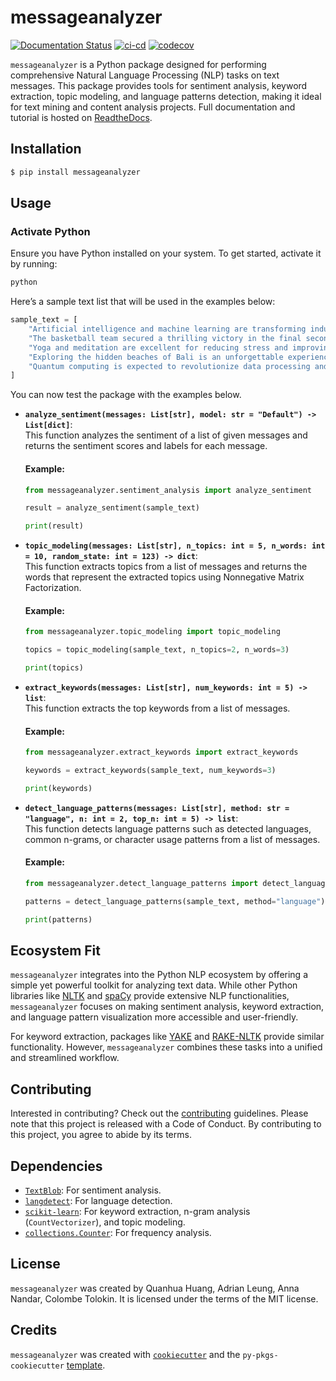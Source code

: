 # messageanalyzer

[![Documentation Status](https://readthedocs.org/projects/dsci524-text-analyzer-19/badge/?version=latest)](https://dsci524-text-analyzer-19.readthedocs.io/en/latest/?badge=latest) [![ci-cd](https://github.com/UBC-MDS/DSCI524_Text_Analyzer_19/actions/workflows/ci-cd.yml/badge.svg)](https://github.com/UBC-MDS/DSCI524_Text_Analyzer_19/actions/workflows/ci-cd.yml) [![codecov](https://codecov.io/gh/UBC-MDS/DSCI524_Text_Analyzer_19/graph/badge.svg?token=V1vuzkqQXg)](https://codecov.io/gh/UBC-MDS/DSCI524_Text_Analyzer_19)

`messageanalyzer` is a Python package designed for performing comprehensive Natural Language Processing (NLP) tasks on text messages. This package provides tools for sentiment analysis, keyword extraction, topic modeling, and language patterns detection, making it ideal for text mining and content analysis projects. Full documentation and tutorial is hosted on [ReadtheDocs](https://dsci524-text-analyzer-19.readthedocs.io/en/latest/?badge=latest).

## Installation

``` bash
$ pip install messageanalyzer
```

## Usage

### **Activate Python**
Ensure you have Python installed on your system. To get started, activate it by running:

```bash
python
```

Here’s a sample text list that will be used in the examples below:

```python
sample_text = [
    "Artificial intelligence and machine learning are transforming industries around the globe.",
    "The basketball team secured a thrilling victory in the final seconds of the game.",
    "Yoga and meditation are excellent for reducing stress and improving mental health.",
    "Exploring the hidden beaches of Bali is an unforgettable experience for any traveler.",
    "Quantum computing is expected to revolutionize data processing and cryptography."
]
```

You can now test the package with the examples below.

-   **`analyze_sentiment(messages: List[str], model: str = "Default") -> List[dict]`**:\
    This function analyzes the sentiment of a list of given messages and returns the sentiment scores and labels for each message.

    #### Example:
    ```python
    from messageanalyzer.sentiment_analysis import analyze_sentiment

    result = analyze_sentiment(sample_text)

    print(result)
    ```

-   **`topic_modeling(messages: List[str], n_topics: int = 5, n_words: int = 10, random_state: int = 123) -> dict`**:\
    This function extracts topics from a list of messages and returns the words that represent the extracted topics using Nonnegative Matrix Factorization.

    #### Example:
    ```python
    from messageanalyzer.topic_modeling import topic_modeling

    topics = topic_modeling(sample_text, n_topics=2, n_words=3)

    print(topics)
    ```

-   **`extract_keywords(messages: List[str], num_keywords: int = 5) -> list`**:\
    This function extracts the top keywords from a list of messages.

    #### Example:
    ```python
    from messageanalyzer.extract_keywords import extract_keywords

    keywords = extract_keywords(sample_text, num_keywords=3)

    print(keywords)
    ```

-   **`detect_language_patterns(messages: List[str], method: str = "language", n: int = 2, top_n: int = 5) -> list`**:\
    This function detects language patterns such as detected languages, common n-grams, or character usage patterns from a list of messages.

    #### Example:
    ```python
    from messageanalyzer.detect_language_patterns import detect_language_patterns

    patterns = detect_language_patterns(sample_text, method="language")

    print(patterns)
    ```
    
## Ecosystem Fit

`messageanalyzer` integrates into the Python NLP ecosystem by offering a simple yet powerful toolkit for analyzing text data. While other Python libraries like [NLTK](https://www.nltk.org/) and [spaCy](https://spacy.io/) provide extensive NLP functionalities, `messageanalyzer` focuses on making sentiment analysis, keyword extraction, and language pattern visualization more accessible and user-friendly.

For keyword extraction, packages like [YAKE](https://github.com/LIAAD/yake) and [RAKE-NLTK](https://pypi.org/project/rake-nltk/) provide similar functionality. However, `messageanalyzer` combines these tasks into a unified and streamlined workflow.

## Contributing

Interested in contributing? Check out the [contributing](CONTRIBUTING.md) guidelines. Please note that this project is released with a Code of Conduct. By contributing to this project, you agree to abide by its terms.

## Dependencies

-   [`TextBlob`](https://textblob.readthedocs.io/): For sentiment analysis.
-   [`langdetect`](https://pypi.org/project/langdetect/): For language detection.
-   [`scikit-learn`](https://scikit-learn.org/): For keyword extraction, n-gram analysis (`CountVectorizer`), and topic modeling.
-   [`collections.Counter`](https://docs.python.org/3/library/collections.html): For frequency analysis.

## License

`messageanalyzer` was created by Quanhua Huang, Adrian Leung, Anna Nandar, Colombe Tolokin. It is licensed under the terms of the MIT license.

## Credits

`messageanalyzer` was created with [`cookiecutter`](https://cookiecutter.readthedocs.io/en/latest/) and the `py-pkgs-cookiecutter` [template](https://github.com/py-pkgs/py-pkgs-cookiecutter).

